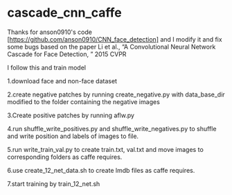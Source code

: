 # cascade_cnn_caffe
Thanks for anson0910's code [https://github.com/anson0910/CNN_face_detection] and I modify it and fix some bugs
based on the paper Li et al., “A Convolutional Neural Network Cascade for Face Detection, ” 2015 CVPR

I follow this and train model

1.download face and non-face dataset

2.create negative patches by running create_negative.py with data_base_dir modified to the folder containing the negative images 

3.Create positive patches by running aflw.py

4.run shuffle_write_positives.py and shuffle_write_negatives.py to shuffle and write position and labels of images to file.

5.run write_train_val.py to create train.txt, val.txt and move images to corresponding folders as caffe requires.

6.use create_12_net_data.sh to create lmdb files as caffe requires.

7.start training by train_12_net.sh
